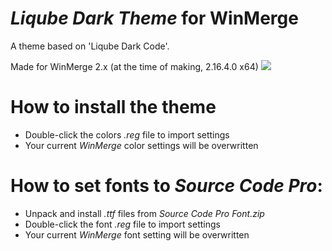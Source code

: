 # ***Liqube Dark Theme*** for WinMerge

A theme based on 'Liqube Dark Code'.

Made for WinMerge 2.x (at the time of making, 2.16.4.0 x64) ![](https://winmerge.org/)

# How to install the theme

* Double-click the colors *.reg* file to import settings
* Your current *WinMerge* color settings will be overwritten

# How to set fonts to *Source Code Pro*:

* Unpack and install *.ttf* files from *Source Code Pro Font.zip*
* Double-click the font *.reg* file to import settings
* Your current *WinMerge* font setting will be overwritten
